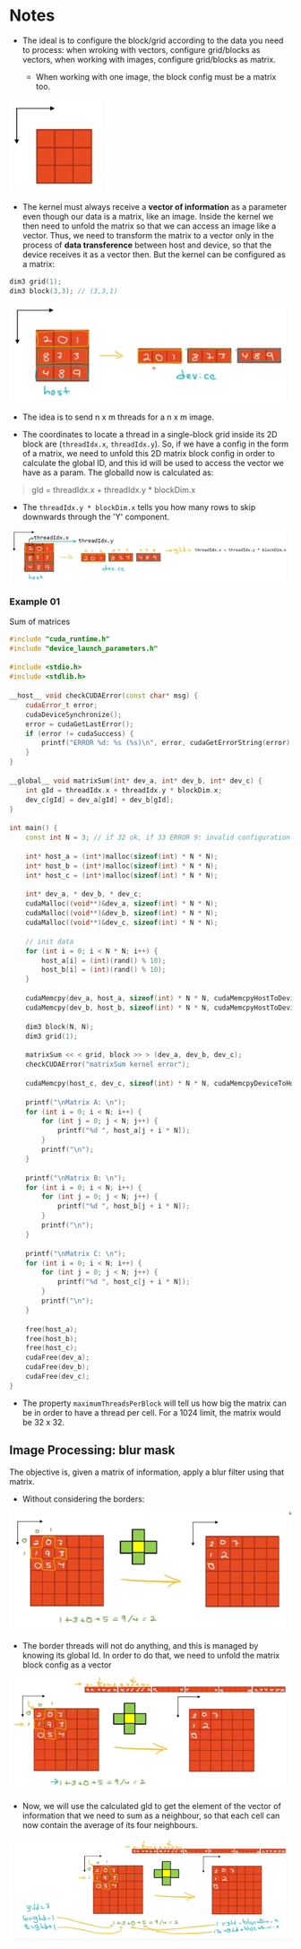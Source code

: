 # Notes 

- The ideal is to configure the block/grid according to the data you need to process: when wroking with vectors, configure grid/blocks as vectors, when working with images, configure grid/blocks as matrix.

    - When working with one image, the block config must be a matrix too.

![image](https://github.com/the-other-mariana/parallel-computing-cuda/blob/master/09202021/res/01.png?raw=true)

- The kernel must always receive a **vector of information** as a parameter even though our data is a matrix, like an image. Inside the kernel we then need to unfold the matrix so that we can access an image like a vector. Thus, we need to transform the matrix to a vector only in the process of **data transference** between host and device, so that the device receives it as a vector then. But the kernel can be configured as a matrix:

```c++
dim3 grid(1);
dim3 block(3,3); // (3,3,1)
```

![image](https://github.com/the-other-mariana/parallel-computing-cuda/blob/master/09202021/res/02.png?raw=true)

- The idea is to send n x m threads for a n x m image.

- The coordinates to locate a thread in a single-block grid inside its 2D block are (`threadIdx.x`, `threadIdx.y`). So, if we have a config in the form of a matrix, we need to unfold this 2D matrix block config in order to calculate the global ID, and this id will be used to access the vector we have as a param. The globalId now is calculated as:

> gId = threadIdx.x + threadIdx.y * blockDim.x

- The `threadIdx.y * blockDim.x` tells you how many rows to skip downwards through the 'Y' component.

![image](https://github.com/the-other-mariana/parallel-computing-cuda/blob/master/09202021/res/03.png?raw=true)

### Example 01

Sum of matrices

```c++
#include "cuda_runtime.h"
#include "device_launch_parameters.h"

#include <stdio.h>
#include <stdlib.h>

__host__ void checkCUDAError(const char* msg) {
	cudaError_t error;
	cudaDeviceSynchronize();
	error = cudaGetLastError();
	if (error != cudaSuccess) {
		printf("ERROR %d: %s (%s)\n", error, cudaGetErrorString(error), msg);
	}
}

__global__ void matrixSum(int* dev_a, int* dev_b, int* dev_c) {
	int gId = threadIdx.x + threadIdx.y * blockDim.x;
	dev_c[gId] = dev_a[gId] + dev_b[gId];
}

int main() {
	const int N = 3; // if 32 ok, if 33 ERROR 9: invalid configuration argument (matrixSum kernel error) and c mat is zeroed

	int* host_a = (int*)malloc(sizeof(int) * N * N);
	int* host_b = (int*)malloc(sizeof(int) * N * N);
	int* host_c = (int*)malloc(sizeof(int) * N * N);

	int* dev_a, * dev_b, * dev_c;
	cudaMalloc((void**)&dev_a, sizeof(int) * N * N);
	cudaMalloc((void**)&dev_b, sizeof(int) * N * N);
	cudaMalloc((void**)&dev_c, sizeof(int) * N * N);

	// init data
	for (int i = 0; i < N * N; i++) {
		host_a[i] = (int)(rand() % 10);
		host_b[i] = (int)(rand() % 10);
	}

	cudaMemcpy(dev_a, host_a, sizeof(int) * N * N, cudaMemcpyHostToDevice);
	cudaMemcpy(dev_b, host_b, sizeof(int) * N * N, cudaMemcpyHostToDevice);

	dim3 block(N, N);
	dim3 grid(1);

	matrixSum << < grid, block >> > (dev_a, dev_b, dev_c);
	checkCUDAError("matrixSum kernel error");

	cudaMemcpy(host_c, dev_c, sizeof(int) * N * N, cudaMemcpyDeviceToHost);

	printf("\nMatrix A: \n");
	for (int i = 0; i < N; i++) {
		for (int j = 0; j < N; j++) {
			printf("%d ", host_a[j + i * N]);
		}
		printf("\n");
	}

	printf("\nMatrix B: \n");
	for (int i = 0; i < N; i++) {
		for (int j = 0; j < N; j++) {
			printf("%d ", host_b[j + i * N]);
		}
		printf("\n");
	}

	printf("\nMatrix C: \n");
	for (int i = 0; i < N; i++) {
		for (int j = 0; j < N; j++) {
			printf("%d ", host_c[j + i * N]);
		}
		printf("\n");
	}

	free(host_a);
	free(host_b);
	free(host_c);
	cudaFree(dev_a);
	cudaFree(dev_b);
	cudaFree(dev_c);
}
```

- The property `maximumThreadsPerBlock` will tell us how big the matrix can be in order to have a thread per cell. For a 1024 limit, the matrix would be 32 x 32.

## Image Processing: blur mask

The objective is, given a matrix of information, apply a blur filter using that matrix.

- Without considering the borders:

![image](https://github.com/the-other-mariana/parallel-computing-cuda/blob/master/09202021/res/04.png?raw=true)

- The border threads will not do anything, and this is managed by knowing its global Id. In order to do that, we need to unfold the matrix block config as a vector

![image](https://github.com/the-other-mariana/parallel-computing-cuda/blob/master/09202021/res/05.png?raw=true)

- Now, we will use the calculated gId to get the element of the vector of information that we need to sum as a neighbour, so that each cell can now contain the average of its four neighbours.

![image](https://github.com/the-other-mariana/parallel-computing-cuda/blob/master/09202021/res/06.png?raw=true)